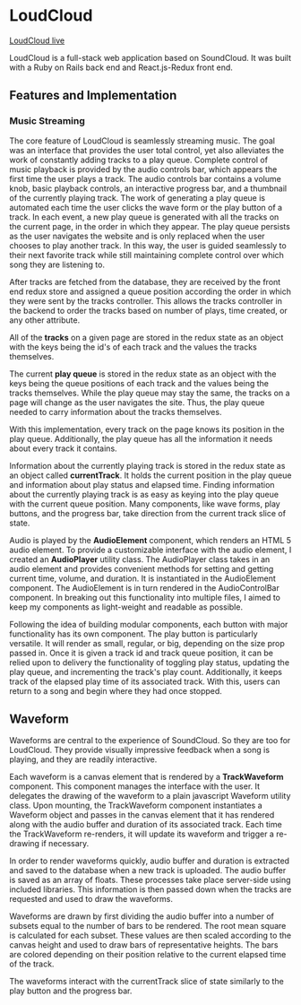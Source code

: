 # LoudCloud

[LoudCloud live](http://www.loud-cloud.herokuapp.com "Live Link")

LoudCloud is a full-stack web application based on SoundCloud. It was built with a Ruby on Rails back end and React.js-Redux front end.

## Features and Implementation

### Music Streaming

The core feature of LoudCloud is seamlessly streaming music. The goal was an interface that provides the user total control, yet also alleviates the work of constantly adding tracks to a play queue. Complete control of music playback is provided by the audio controls bar, which appears the first time the user plays a track. The audio controls bar contains a volume knob, basic playback controls, an interactive progress bar, and a thumbnail of the currently playing track. The work of generating a play queue is automated each time the user clicks the wave form or the play button of a track. In each event, a new play queue is generated with all the tracks on the current page, in the order in which they appear. The play queue persists as the user navigates the website and is only replaced when the user chooses to play another track. In this way, the user is guided seamlessly to their next favorite track while still maintaining complete control over which song they are listening to.

After tracks are fetched from the database, they are received by the front end redux store and assigned a queue position according the order in which they were sent by the tracks controller. This allows the tracks controller in the backend to order the tracks based on number of plays, time created, or any other attribute.

All of the **tracks** on a given page are stored in the redux state as an object with the keys being the id's of each track and the values the tracks themselves.

The current **play queue** is stored in the redux state as an object with the keys being the queue positions of each track and the values being the tracks themselves. While the play queue may stay the same, the tracks on a page will change as the user navigates the site. Thus, the play queue needed to carry information about the tracks themselves.

With this implementation, every track on the page knows its position in the play queue. Additionally, the play queue has all the information it needs about every track it contains.

Information about the currently playing track is stored in the redux state as an object called **currentTrack**. It holds the current position in the play queue and information about play status and elapsed time. Finding information about the currently playing track is as easy as keying into the play queue with the current queue position. Many components, like wave forms, play buttons, and the progress bar, take direction from the current track slice of state.

Audio is played by the **AudioElement** component, which renders an HTML 5 audio element. To provide a customizable interface with the audio element, I created an **AudioPlayer** utility class. The AudioPlayer class takes in an audio element and provides convenient methods for setting and getting current time, volume, and duration. It is instantiated in the AudioElement component. The AudioElement is in turn rendered in the AudioControlBar component. In breaking out this functionality into multiple files, I aimed to keep my components as light-weight and readable as possible.

Following the idea of building modular components, each button with major functionality has its own component. The play button is particularly versatile. It will render as small, regular, or big, depending on the size prop passed in. Once it is given a track id and track queue position, it can be relied upon to delivery the functionality of toggling play status, updating the play queue, and incrementing the track's play count. Additionally, it keeps track of the elapsed play time of its associated track. With this, users can return to a song and begin where they had once stopped.

## Waveform

Waveforms are central to the experience of SoundCloud. So they are too for LoudCloud. They provide visually impressive feedback when a song is playing, and they are readily interactive.

Each waveform is a canvas element that is rendered by a **TrackWaveform** component. This component manages the interface with the user. It delegates the drawing of the waveform to a plain javascript Waveform utility class. Upon mounting, the TrackWaveform component instantiates a Waveform object and passes in the canvas element that it has rendered along with the audio buffer and duration of its associated track. Each time the TrackWaveform re-renders, it will update its waveform and trigger a re-drawing if necessary.

In order to render waveforms quickly, audio buffer and duration is extracted and saved to the database when a new track is uploaded. The audio buffer is saved as an array of floats. These processes take place server-side using included libraries. This information is then passed down when the tracks are requested and used to draw the waveforms.

Waveforms are drawn by first dividing the audio buffer into a number of subsets equal to the number of bars to be rendered. The root mean square is calculated for each subset. These values are then scaled according to the canvas height and used to draw bars of representative heights. The bars are colored depending on their position relative to the current elapsed time of the track.

The waveforms interact with the currentTrack slice of state similarly to the play button and the progress bar.
